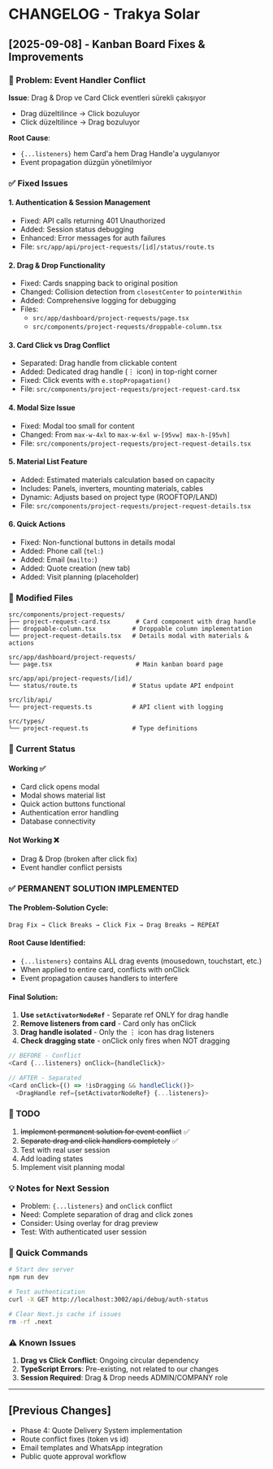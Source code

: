 # CHANGELOG - Trakya Solar

## [2025-09-08] - Kanban Board Fixes & Improvements

### 🐛 Problem: Event Handler Conflict
**Issue**: Drag & Drop ve Card Click eventleri sürekli çakışıyor
- Drag düzeltilince → Click bozuluyor
- Click düzeltilince → Drag bozuluyor

**Root Cause**: 
- `{...listeners}` hem Card'a hem Drag Handle'a uygulanıyor
- Event propagation düzgün yönetilmiyor

### ✅ Fixed Issues

#### 1. **Authentication & Session Management**
- Fixed: API calls returning 401 Unauthorized
- Added: Session status debugging
- Enhanced: Error messages for auth failures
- File: `src/app/api/project-requests/[id]/status/route.ts`

#### 2. **Drag & Drop Functionality**
- Fixed: Cards snapping back to original position
- Changed: Collision detection from `closestCenter` to `pointerWithin`
- Added: Comprehensive logging for debugging
- Files: 
  - `src/app/dashboard/project-requests/page.tsx`
  - `src/components/project-requests/droppable-column.tsx`

#### 3. **Card Click vs Drag Conflict**
- Separated: Drag handle from clickable content
- Added: Dedicated drag handle (⋮ icon) in top-right corner
- Fixed: Click events with `e.stopPropagation()`
- File: `src/components/project-requests/project-request-card.tsx`

#### 4. **Modal Size Issue**
- Fixed: Modal too small for content
- Changed: From `max-w-4xl` to `max-w-6xl w-[95vw] max-h-[95vh]`
- File: `src/components/project-requests/project-request-details.tsx`

#### 5. **Material List Feature**
- Added: Estimated materials calculation based on capacity
- Includes: Panels, inverters, mounting materials, cables
- Dynamic: Adjusts based on project type (ROOFTOP/LAND)
- File: `src/components/project-requests/project-request-details.tsx`

#### 6. **Quick Actions**
- Fixed: Non-functional buttons in details modal
- Added: Phone call (`tel:`)
- Added: Email (`mailto:`)
- Added: Quote creation (new tab)
- Added: Visit planning (placeholder)

### 📁 Modified Files
```
src/components/project-requests/
├── project-request-card.tsx       # Card component with drag handle
├── droppable-column.tsx          # Droppable column implementation
└── project-request-details.tsx   # Details modal with materials & actions

src/app/dashboard/project-requests/
└── page.tsx                       # Main kanban board page

src/app/api/project-requests/[id]/
└── status/route.ts               # Status update API endpoint

src/lib/api/
└── project-requests.ts           # API client with logging

src/types/
└── project-request.ts            # Type definitions
```

### 🔄 Current Status

#### Working ✅
- Card click opens modal
- Modal shows material list
- Quick action buttons functional
- Authentication error handling
- Database connectivity

#### Not Working ❌
- Drag & Drop (broken after click fix)
- Event handler conflict persists

### ✅ PERMANENT SOLUTION IMPLEMENTED

#### The Problem-Solution Cycle:
```
Drag Fix → Click Breaks → Click Fix → Drag Breaks → REPEAT
```

#### Root Cause Identified:
- `{...listeners}` contains ALL drag events (mousedown, touchstart, etc.)
- When applied to entire card, conflicts with onClick
- Event propagation causes handlers to interfere

#### Final Solution:
1. **Use `setActivatorNodeRef`** - Separate ref ONLY for drag handle
2. **Remove listeners from card** - Card only has onClick
3. **Drag handle isolated** - Only the ⋮ icon has drag listeners
4. **Check dragging state** - onClick only fires when NOT dragging

```javascript
// BEFORE - Conflict
<Card {...listeners} onClick={handleClick}>

// AFTER - Separated
<Card onClick={() => !isDragging && handleClick()}>
  <DragHandle ref={setActivatorNodeRef} {...listeners}>
```

### 🎯 TODO
1. ~~Implement permanent solution for event conflict~~ ✅
2. ~~Separate drag and click handlers completely~~ ✅
3. Test with real user session
4. Add loading states
5. Implement visit planning modal

### 💡 Notes for Next Session
- Problem: `{...listeners}` and `onClick` conflict
- Need: Complete separation of drag and click zones
- Consider: Using overlay for drag preview
- Test: With authenticated user session

### 🚀 Quick Commands
```bash
# Start dev server
npm run dev

# Test authentication
curl -X GET http://localhost:3002/api/debug/auth-status

# Clear Next.js cache if issues
rm -rf .next
```

### ⚠️ Known Issues
1. **Drag vs Click Conflict**: Ongoing circular dependency
2. **TypeScript Errors**: Pre-existing, not related to our changes
3. **Session Required**: Drag & Drop needs ADMIN/COMPANY role

---

## [Previous Changes]
- Phase 4: Quote Delivery System implementation
- Route conflict fixes (token vs id)
- Email templates and WhatsApp integration
- Public quote approval workflow